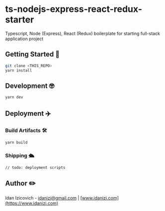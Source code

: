 # ts-nodejs-express-react-redux-starter
Typescript, Node (Express), React (Redux) boilerplate for starting full-stack application project

<!-- TODO README stuff -->

## Getting Started 🚀

```bash
git clone <THIS_REPO>
yarn install
```

## Development 🤓

```bash
yarn dev
```

## Deployment ✈️

### Build Artifacts 🛠

```bash
yarn build
```

### Shipping 🛳
```
// todo: deployment scripts
```

## Author ✏️

Idan Izicovich - <idanizi@gmail.com> | [www.idanizi.com](https://www.idanizi.com)


